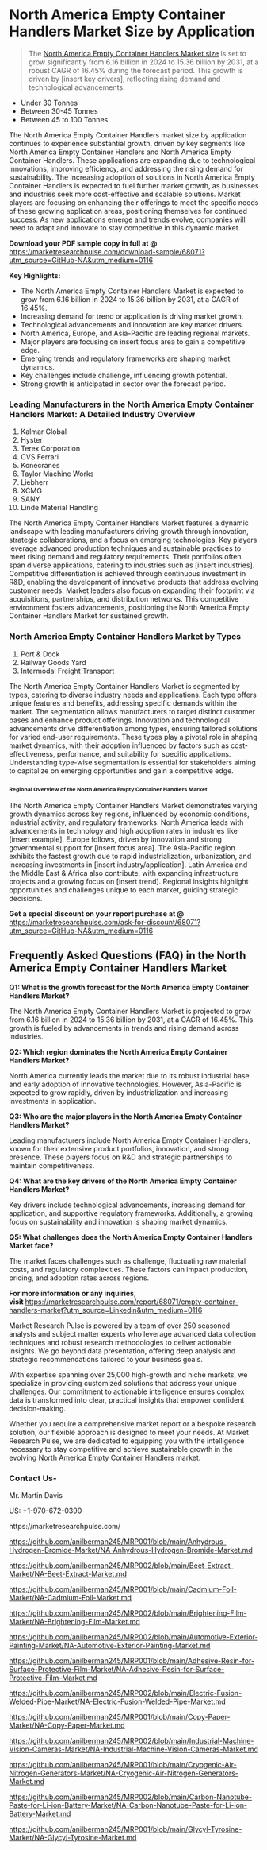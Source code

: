 <h1>North America Empty Container Handlers Market&nbsp;Size by Application</h1><blockquote><p>The <a href="https://marketresearchpulse.com/download-sample/68071?utm_source=GitHub-NA&amp;utm_medium=0116">North America Empty Container Handlers Market size</a> is set to grow significantly from 6.16 billion in 2024 to 15.36 billion by 2031, at a robust CAGR of 16.45% during the forecast period. This growth is driven by [insert key drivers], reflecting rising demand and technological advancements.</p></blockquote><ul><li>Under 30 Tonnes <li> Between 30-45 Tonnes <li> Between 45 to 100 Tonnes</li></ul><p>The North America Empty Container Handlers market size by application continues to experience substantial growth, driven by key segments like North America Empty Container Handlers and North America Empty Container Handlers. These applications are expanding due to technological innovations, improving efficiency, and addressing the rising demand for sustainability. The increasing adoption of solutions in North America Empty Container Handlers is expected to fuel further market growth, as businesses and industries seek more cost-effective and scalable solutions. Market players are focusing on enhancing their offerings to meet the specific needs of these growing application areas, positioning themselves for continued success. As new applications emerge and trends evolve, companies will need to adapt and innovate to stay competitive in this dynamic market.</p><p><strong>Download your PDF sample copy in full at @ </strong><a href="https://marketresearchpulse.com/download-sample/68071?utm_source=GitHub-NA&amp;utm_medium=0116">https://marketresearchpulse.com/download-sample/68071?utm_source=GitHub-NA&amp;utm_medium=0116</a></p><p><strong>Key Highlights: </strong></p><ul><li>The North America Empty Container Handlers Market is expected to grow from 6.16 billion in 2024 to 15.36 billion by 2031, at a CAGR of 16.45%.</li><li>Increasing demand for trend or application is driving market growth.</li><li>Technological advancements and innovation are key market drivers.</li><li>North America, Europe, and Asia-Pacific are leading regional markets.</li><li>Major players are focusing on insert focus area to gain a competitive edge.</li><li>Emerging trends and regulatory frameworks are shaping market dynamics.</li><li>Key challenges include challenge, influencing growth potential.</li><li>Strong growth is anticipated in sector over the forecast period.</li></ul><h3>Leading Manufacturers in the North America Empty Container Handlers Market: A Detailed Industry Overview</h3><ol><li>Kalmar Global</li><li>Hyster</li><li>Terex Corporation</li><li>CVS Ferrari</li><li>Konecranes</li><li>Taylor Machine Works</li><li>Liebherr</li><li>XCMG</li><li>SANY</li><li>Linde Material Handling</li></ol><div class="flex max-w-full flex-col flex-grow"><div class="min-h-8 text-message flex w-full flex-col items-end gap-2 whitespace-normal break-words [.text-message+&amp;]:mt-5" dir="auto" data-message-author-role="assistant" data-message-id="fd8432e4-4910-450d-b182-61b7bfb0a01f" data-message-model-slug="gpt-4o"><div class="flex w-full flex-col gap-1 empty:hidden first:pt-[3px]"><div class="markdown prose w-full break-words dark:prose-invert light"><p>The North America Empty Container Handlers Market features a dynamic landscape with leading manufacturers driving growth through innovation, strategic collaborations, and a focus on emerging technologies. Key players leverage advanced production techniques and sustainable practices to meet rising demand and regulatory requirements. Their portfolios often span diverse applications, catering to industries such as [insert industries]. Competitive differentiation is achieved through continuous investment in R&amp;D, enabling the development of innovative products that address evolving customer needs. Market leaders also focus on expanding their footprint via acquisitions, partnerships, and distribution networks. This competitive environment fosters advancements, positioning the North America Empty Container Handlers Market for sustained growth.</p></div></div></div></div><h3>North America Empty Container Handlers Market by Types</h3><ol><li>Port & Dock <li> Railway Goods Yard <li> Intermodal Freight Transport</li></ol><div class="flex max-w-full flex-col flex-grow"><div class="min-h-8 text-message flex w-full flex-col items-end gap-2 whitespace-normal break-words [.text-message+&amp;]:mt-5" dir="auto" data-message-author-role="assistant" data-message-id="084470be-0bb7-4664-bddf-5156b4f41249" data-message-model-slug="gpt-4o-mini"><div class="flex w-full flex-col gap-1 empty:hidden first:pt-[3px]"><div class="markdown prose w-full break-words dark:prose-invert light"><p>The North America Empty Container Handlers Market is segmented by types, catering to diverse industry needs and applications. Each type offers unique features and benefits, addressing specific demands within the market. The segmentation allows manufacturers to target distinct customer bases and enhance product offerings. Innovation and technological advancements drive differentiation among types, ensuring tailored solutions for varied end-user requirements. These types play a pivotal role in shaping market dynamics, with their adoption influenced by factors such as cost-effectiveness, performance, and suitability for specific applications. Understanding type-wise segmentation is essential for stakeholders aiming to capitalize on emerging opportunities and gain a competitive edge.</p></div></div></div></div><h3><span style="font-size: 11px;">Regional Overview of the North America Empty Container Handlers Market</span></h3><div class="flex max-w-full flex-col flex-grow"><div class="min-h-8 text-message flex w-full flex-col items-end gap-2 whitespace-normal break-words [.text-message+&amp;]:mt-5" dir="auto" data-message-author-role="assistant" data-message-id="e9038762-ce64-4e30-91c9-9bd413514231" data-message-model-slug="gpt-4o-mini"><div class="flex w-full flex-col gap-1 empty:hidden first:pt-[3px]"><div class="markdown prose w-full break-words dark:prose-invert light"><p>The North America Empty Container Handlers Market demonstrates varying growth dynamics across key regions, influenced by economic conditions, industrial activity, and regulatory frameworks. North America leads with advancements in technology and high adoption rates in industries like [insert example]. Europe follows, driven by innovation and strong governmental support for [insert focus area]. The Asia-Pacific region exhibits the fastest growth due to rapid industrialization, urbanization, and increasing investments in [insert industry/application]. Latin America and the Middle East &amp; Africa also contribute, with expanding infrastructure projects and a growing focus on [insert trend]. Regional insights highlight opportunities and challenges unique to each market, guiding strategic decisions.</p></div></div></div></div><p><strong>Get a special discount on your report purchase at @ </strong><a href="https://marketresearchpulse.com/ask-for-discount/68071?utm_source=GitHub-NA&amp;utm_medium=0116">https://marketresearchpulse.com/ask-for-discount/68071?utm_source=GitHub-NA&amp;utm_medium=0116</a></p><h2>Frequently Asked Questions (FAQ) in the North America Empty Container Handlers Market</h2><p><strong>Q1: What is the growth forecast for the North America Empty Container Handlers Market?</strong></p><p>The North America Empty Container Handlers Market is projected to grow from 6.16 billion in 2024 to 15.36 billion by 2031, at a CAGR of 16.45%. This growth is fueled by advancements in trends and rising demand across industries.</p><p><strong>Q2: Which region dominates the North America Empty Container Handlers Market?</strong></p><p>North America currently leads the market due to its robust industrial base and early adoption of innovative technologies. However, Asia-Pacific is expected to grow rapidly, driven by industrialization and increasing investments in application.</p><p><strong>Q3: Who are the major players in the North America Empty Container Handlers Market?</strong></p><p>Leading manufacturers include North America Empty Container Handlers, known for their extensive product portfolios, innovation, and strong presence. These players focus on R&amp;D and strategic partnerships to maintain competitiveness.</p><p><strong>Q4: What are the key drivers of the North America Empty Container Handlers Market?</strong></p><p>Key drivers include technological advancements, increasing demand for application, and supportive regulatory frameworks. Additionally, a growing focus on sustainability and innovation is shaping market dynamics.</p><p><strong>Q5: What challenges does the North America Empty Container Handlers Market face?</strong></p><p>The market faces challenges such as challenge, fluctuating raw material costs, and regulatory complexities. These factors can impact production, pricing, and adoption rates across regions.</p><p><strong>For more information or any inquiries, visit&nbsp;</strong><a href="https://marketresearchpulse.com/report/68071/empty-container-handlers-market?utm_source=Linkedin&utm_medium=0116">https://marketresearchpulse.com/report/68071/empty-container-handlers-market?utm_source=Linkedin&utm_medium=0116</a></p><p>Market Research Pulse is powered by a team of over 250 seasoned analysts and subject matter experts who leverage advanced data collection techniques and robust research methodologies to deliver actionable insights. We go beyond data presentation, offering deep analysis and strategic recommendations tailored to your business goals.</p><p>With expertise spanning over 25,000 high-growth and niche markets, we specialize in providing customized solutions that address your unique challenges. Our commitment to actionable intelligence ensures complex data is transformed into clear, practical insights that empower confident decision-making.</p><p>Whether you require a comprehensive market report or a bespoke research solution, our flexible approach is designed to meet your needs. At Market Research Pulse, we are dedicated to equipping you with the intelligence necessary to stay competitive and achieve sustainable growth in the evolving North America Empty Container Handlers market.</p><h3><strong>Contact Us-</strong></h3><p>Mr. Martin Davis</p><p>US: +1-970-672-0390</p><p>https://marketresearchpulse.com/</p><p><a href="https://github.com/anilberman245/MRP001/blob/main/Anhydrous-Hydrogen-Bromide-Market/NA-Anhydrous-Hydrogen-Bromide-Market.md">https://github.com/anilberman245/MRP001/blob/main/Anhydrous-Hydrogen-Bromide-Market/NA-Anhydrous-Hydrogen-Bromide-Market.md</a></p><p><a href="https://github.com/anilberman245/MRP002/blob/main/Beet-Extract-Market/NA-Beet-Extract-Market.md">https://github.com/anilberman245/MRP002/blob/main/Beet-Extract-Market/NA-Beet-Extract-Market.md</a></p><p><a href="https://github.com/anilberman245/MRP001/blob/main/Cadmium-Foil-Market/NA-Cadmium-Foil-Market.md">https://github.com/anilberman245/MRP001/blob/main/Cadmium-Foil-Market/NA-Cadmium-Foil-Market.md</a></p><p><a href="https://github.com/anilberman245/MRP002/blob/main/Brightening-Film-Market/NA-Brightening-Film-Market.md">https://github.com/anilberman245/MRP002/blob/main/Brightening-Film-Market/NA-Brightening-Film-Market.md</a></p><p><a href="https://github.com/anilberman245/MRP002/blob/main/Automotive-Exterior-Painting-Market/NA-Automotive-Exterior-Painting-Market.md">https://github.com/anilberman245/MRP002/blob/main/Automotive-Exterior-Painting-Market/NA-Automotive-Exterior-Painting-Market.md</a></p><p><a href="https://github.com/anilberman245/MRP001/blob/main/Adhesive-Resin-for-Surface-Protective-Film-Market/NA-Adhesive-Resin-for-Surface-Protective-Film-Market.md">https://github.com/anilberman245/MRP001/blob/main/Adhesive-Resin-for-Surface-Protective-Film-Market/NA-Adhesive-Resin-for-Surface-Protective-Film-Market.md</a></p><p><a href="https://github.com/anilberman245/MRP002/blob/main/Electric-Fusion-Welded-Pipe-Market/NA-Electric-Fusion-Welded-Pipe-Market.md">https://github.com/anilberman245/MRP002/blob/main/Electric-Fusion-Welded-Pipe-Market/NA-Electric-Fusion-Welded-Pipe-Market.md</a></p><p><a href="https://github.com/anilberman245/MRP001/blob/main/Copy-Paper-Market/NA-Copy-Paper-Market.md">https://github.com/anilberman245/MRP001/blob/main/Copy-Paper-Market/NA-Copy-Paper-Market.md</a></p><p><a href="https://github.com/anilberman245/MRP002/blob/main/Industrial-Machine-Vision-Cameras-Market/NA-Industrial-Machine-Vision-Cameras-Market.md">https://github.com/anilberman245/MRP002/blob/main/Industrial-Machine-Vision-Cameras-Market/NA-Industrial-Machine-Vision-Cameras-Market.md</a></p><p><a href="https://github.com/anilberman245/MRP001/blob/main/Cryogenic-Air-Nitrogen-Generators-Market/NA-Cryogenic-Air-Nitrogen-Generators-Market.md">https://github.com/anilberman245/MRP001/blob/main/Cryogenic-Air-Nitrogen-Generators-Market/NA-Cryogenic-Air-Nitrogen-Generators-Market.md</a></p><p><a href="https://github.com/anilberman245/MRP002/blob/main/Carbon-Nanotube-Paste-for-Li-ion-Battery-Market/NA-Carbon-Nanotube-Paste-for-Li-ion-Battery-Market.md">https://github.com/anilberman245/MRP002/blob/main/Carbon-Nanotube-Paste-for-Li-ion-Battery-Market/NA-Carbon-Nanotube-Paste-for-Li-ion-Battery-Market.md</a></p><p><a href="https://github.com/anilberman245/MRP001/blob/main/Glycyl-Tyrosine-Market/NA-Glycyl-Tyrosine-Market.md">https://github.com/anilberman245/MRP001/blob/main/Glycyl-Tyrosine-Market/NA-Glycyl-Tyrosine-Market.md</a></p>
